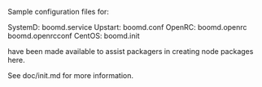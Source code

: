 Sample configuration files for:

SystemD: boomd.service
Upstart: boomd.conf
OpenRC:  boomd.openrc
         boomd.openrcconf
CentOS:  boomd.init

have been made available to assist packagers in creating node packages here.

See doc/init.md for more information.
